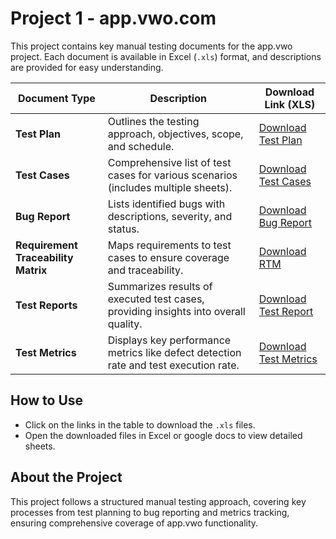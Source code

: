 # Project 1 - app.vwo.com

This project contains key manual testing documents for the app.vwo project. Each document is available in Excel (`.xls`) format, and descriptions are provided for easy understanding.

| **Document Type**                  | **Description**                                                                                           | **Download Link (XLS)**                                  |
|------------------------------------|-----------------------------------------------------------------------------------------------------------|-----------------------------------------------------------|
| **Test Plan**                      | Outlines the testing approach, objectives, scope, and schedule.                                             | [Download Test Plan](https://github.com/prathmesh213/Software-Testing-Projects-/raw/refs/heads/main/Project%201%20-%20app.vwo.com/Test%20Plan_app.vwo.com.docx)            |
| **Test Cases**                     | Comprehensive list of test cases for various scenarios (includes multiple sheets).                          | [Download Test Cases](https://github.com/prathmesh213/Manual_Testing_Projects/raw/refs/heads/main/Project%201%20-%20app.vwo.com/Test%20cases_app.vwo.com.xlsx)         |
| **Bug Report**                     | Lists identified bugs with descriptions, severity, and status.                                              | [Download Bug Report](https://github.com/prathmesh213/Software-Testing-Projects-/raw/refs/heads/main/Project%201%20-%20app.vwo.com/Bug%20Report_app.vwo.com.xlsx)        |
| **Requirement Traceability Matrix**| Maps requirements to test cases to ensure coverage and traceability.                                       | [Download RTM](https://github.com/prathmesh213/Manual_Testing_Projects/raw/refs/heads/main/Project%201%20-%20app.vwo.com/Requirement%20Traceability%20Matrix%20(RTM)_app.vwo.com.xlsx)                              |
| **Test Reports**                   | Summarizes results of executed test cases, providing insights into overall quality.                        | [Download Test Report](./Test-Reports/Test-Report.xls)     |
| **Test Metrics**                   | Displays key performance metrics like defect detection rate and test execution rate.                       | [Download Test Metrics](./Test-Metrics/Test-Metrics.xls)   |


## How to Use
- Click on the links in the table to download the `.xls` files.
- Open the downloaded files in Excel or google docs to view detailed sheets.

## About the Project
This project follows a structured manual testing approach, covering key processes from test planning to bug reporting and metrics tracking, ensuring comprehensive coverage of app.vwo functionality.

